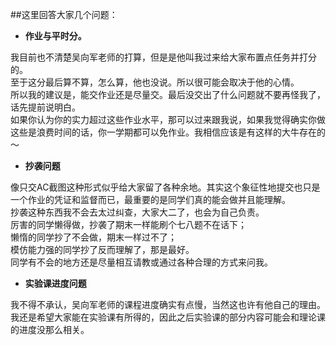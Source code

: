 ##这里回答大家几个问题：

+ **作业与平时分。**

我目前也不清楚吴向军老师的打算，但是是他叫我过来给大家布置点任务并打分的。  
至于这分最后算不算，怎么算，他也没说。所以很可能会取决于他的心情。  
所以我的建议是，能交作业还是尽量交。最后没交出了什么问题就不要再怪我了，话先提前说明白。  
如果你认为你的实力超过这些作业水平，那可以过来跟我说，如果我觉得确实你做这些是浪费时间的话，你一学期都可以免作业。我相信应该是有这样的大牛存在的～  

+ **抄袭问题**

像只交AC截图这种形式似乎给大家留了各种余地。其实这个象征性地提交也只是一个作业的凭证和监督而已，最重要的是同学们真的能会做并且能理解。  
抄袭这种东西我不会去太过纠查，大家大二了，也会为自己负责。  
厉害的同学懒得做，抄袭了期末一样能刷个七八题不在话下；  
懒惰的同学抄了不会做，期末一样过不了；  
模仿能力强的同学抄了反而理解了，那是最好。  
同学有不会的地方还是尽量相互请教或通过各种合理的方式来问我。

+ **实验课进度问题**

我不得不承认，吴向军老师的课程进度确实有点慢，当然这也许有他自己的理由。  
我还是希望大家能在实验课有所得的，因此之后实验课的部分内容可能会和理论课的进度没那么相关。  

